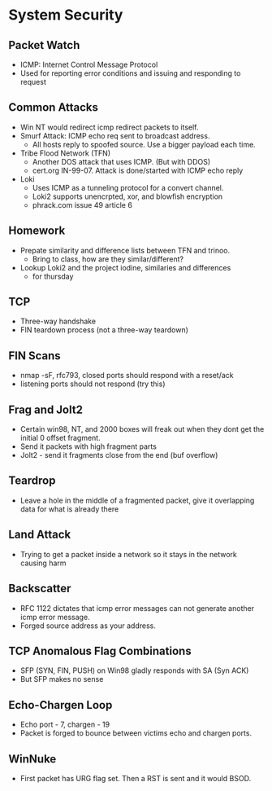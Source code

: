 # System Security

## Packet Watch
- ICMP: Internet Control Message Protocol
- Used for reporting error conditions and issuing and responding to request

## Common Attacks
- Win NT would redirect icmp redirect packets to itself.
- Smurf Attack: ICMP echo req sent to broadcast address.
   - All hosts reply to spoofed source. Use a bigger payload each time.
- Tribe Flood Network (TFN)
   - Another DOS attack that uses ICMP. (But with DDOS)
   - cert.org IN-99-07. Attack is done/started with ICMP echo reply
- Loki
   - Uses ICMP as a tunneling protocol for a convert channel.
   - Loki2 supports unencrpted, xor, and blowfish encryption
   - phrack.com issue 49 article 6

## Homework
- Prepate similarity and difference lists between TFN and trinoo. 
   - Bring to class, how are they similar/different?
- Lookup Loki2 and the project iodine, similaries and differences
   - for thursday

## TCP
- Three-way handshake
- FIN teardown process (not a three-way teardown)

## FIN Scans
- nmap -sF, rfc793, closed ports should respond with a reset/ack
- listening ports should not respond  (try this)

## Frag and Jolt2
- Certain win98, NT, and 2000 boxes will freak out when they dont
  get the initial 0 offset fragment. 
- Send it packets with high fragment parts
- Jolt2 - send it fragments close from the end (buf overflow)

## Teardrop
- Leave a hole in the middle of a fragmented packet, give it overlapping
  data for what is already there

## Land Attack
- Trying to get a packet inside a network so it stays in the network
  causing harm

## Backscatter
- RFC 1122 dictates that icmp error messages can not generate another 
  icmp error message. 
- Forged source address as your address.

## TCP Anomalous Flag Combinations
- SFP (SYN, FIN, PUSH) on Win98 gladly responds with SA (Syn ACK)
- But SFP makes no sense 

## Echo-Chargen Loop 
- Echo port - 7, chargen - 19
- Packet is forged to bounce between victims echo and chargen ports.

## WinNuke
- First packet has URG flag set. Then a RST is sent and it would BSOD. 

